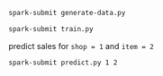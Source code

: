 ```sh
spark-submit generate-data.py
```


```sh
spark-submit train.py
```


predict sales for `shop = 1`  and `item = 2`

```sh
spark-submit predict.py 1 2
```
